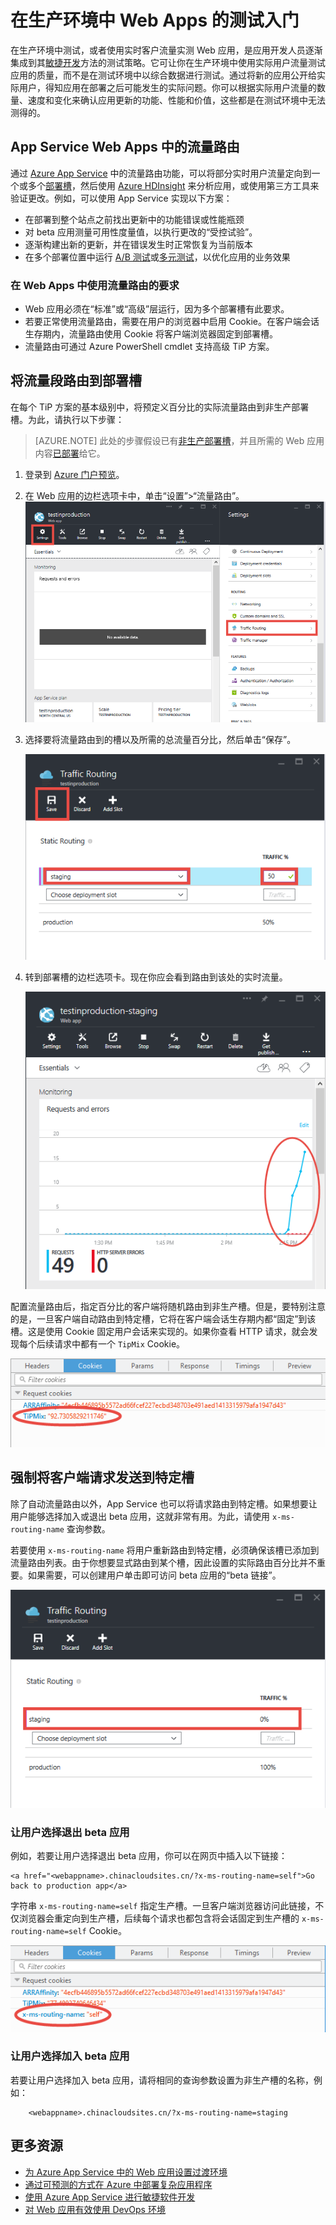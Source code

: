 <properties
	pageTitle="在生产环境中 Web Apps 的测试入门"
	description="了解 Azure App Service Web Apps 的生产中测试 (TiP) 功能。"
	services="app-service\web"
	documentationCenter=""
	authors="cephalin"
	manager="wpickett"
	editor=""/>

<tags
	ms.service="app-service-web"
	ms.date="01/13/2016"
	wacn.date="09/26/2016"/>

# 在生产环境中 Web Apps 的测试入门

在生产环境中测试，或者使用实时客户流量实测 Web 应用，是应用开发人员逐渐集成到其[敏捷开发](https://en.wikipedia.org/wiki/Agile_software_development)方法的测试策略。它可让你在生产环境中使用实际用户流量测试应用的质量，而不是在测试环境中以综合数据进行测试。通过将新的应用公开给实际用户，得知应用在部署之后可能发生的实际问题。你可以根据实际用户流量的数量、速度和变化来确认应用更新的功能、性能和价值，这些都是在测试环境中无法测得的。

## App Service Web Apps 中的流量路由

通过 [Azure App Service](/documentation/articles/app-service-changes-existing-services/) 中的流量路由功能，可以将部分实时用户流量定向到一个或多个[部署槽](/documentation/articles/web-sites-staged-publishing/)，然后使用 [Azure HDInsight](/home/features/hdinsight/) 来分析应用，或使用第三方工具来验证更改。例如，可以使用 App Service 实现以下方案：

- 在部署到整个站点之前找出更新中的功能错误或性能瓶颈
- 对 beta 应用测量可用性度量值，以执行更改的“受控试验”。
- 逐渐构建出新的更新，并在错误发生时正常恢复为当前版本 
- 在多个部署位置中运行 [A/B 测试](https://en.wikipedia.org/wiki/A/B_testing)或[多元测试](https://en.wikipedia.org/wiki/Multivariate_testing_in_marketing)，以优化应用的业务效果

### 在 Web Apps 中使用流量路由的要求

- Web 应用必须在“标准”或“高级”层运行，因为多个部署槽有此要求。
- 若要正常使用流量路由，需要在用户的浏览器中启用 Cookie。在客户端会话生存期内，流量路由使用 Cookie 将客户端浏览器固定到部署槽。
- 流量路由可通过 Azure PowerShell cmdlet 支持高级 TiP 方案。

## 将流量段路由到部署槽

在每个 TiP 方案的基本级别中，将预定义百分比的实际流量路由到非生产部署槽。为此，请执行以下步骤：

>[AZURE.NOTE] 此处的步骤假设已有[非生产部署槽](/documentation/articles/web-sites-staged-publishing/)，并且所需的 Web 应用内容[已部署](/documentation/articles/web-sites-deploy/)给它。

1. 登录到 [Azure 门户预览](https://portal.azure.cn/)。
2. 在 Web 应用的边栏选项卡中，单击“设置”>“流量路由”。![](./media/app-service-web-test-in-production/01-traffic-routing.png)
3. 选择要将流量路由到的槽以及所需的总流量百分比，然后单击“保存”。

	![](./media/app-service-web-test-in-production/02-select-slot.png)

4. 转到部署槽的边栏选项卡。现在你应会看到路由到该处的实时流量。

	![](./media/app-service-web-test-in-production/03-traffic-routed.png)

配置流量路由后，指定百分比的客户端将随机路由到非生产槽。但是，要特别注意的是，一旦客户端自动路由到特定槽，它将在客户端会话生存期内都“固定”到该槽。这是使用 Cookie 固定用户会话来实现的。如果你查看 HTTP 请求，就会发现每个后续请求中都有一个 `TipMix` Cookie。

![](./media/app-service-web-test-in-production/04-tip-cookie.png)

## 强制将客户端请求发送到特定槽

除了自动流量路由以外，App Service 也可以将请求路由到特定槽。如果想要让用户能够选择加入或退出 beta 应用，这就非常有用。为此，请使用 `x-ms-routing-name` 查询参数。

若要使用 `x-ms-routing-name` 将用户重新路由到特定槽，必须确保该槽已添加到流量路由列表。由于你想要显式路由到某个槽，因此设置的实际路由百分比并不重要。如果需要，可以创建用户单击即可访问 beta 应用的“beta 链接”。

![](./media/app-service-web-test-in-production/06-enable-x-ms-routing-name.png)

### 让用户选择退出 beta 应用

例如，若要让用户选择退出 beta 应用，你可以在网页中插入以下链接：

    <a href="<webappname>.chinacloudsites.cn/?x-ms-routing-name=self">Go back to production app</a>

字符串 `x-ms-routing-name=self` 指定生产槽。一旦客户端浏览器访问此链接，不仅浏览器会重定向到生产槽，后续每个请求也都包含将会话固定到生产槽的 `x-ms-routing-name=self` Cookie。

![](./media/app-service-web-test-in-production/05-access-production-slot.png)

### 让用户选择加入 beta 应用

若要让用户选择加入 beta 应用，请将相同的查询参数设置为非生产槽的名称，例如：

		<webappname>.chinacloudsites.cn/?x-ms-routing-name=staging

## 更多资源 ##

-   [为 Azure App Service 中的 Web 应用设置过渡环境](/documentation/articles/web-sites-staged-publishing/)
-	[通过可预测的方式在 Azure 中部署复杂应用程序](/documentation/articles/app-service-deploy-complex-application-predictably/)
-   [使用 Azure App Service 进行敏捷软件开发](/documentation/articles/app-service-agile-software-development/)
-	[对 Web 应用有效使用 DevOps 环境](/documentation/articles/app-service-web-staged-publishing-realworld-scenarios/)
<!---HONumber=Mooncake_0328_2016-->